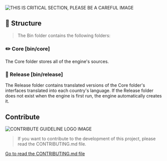 ![THIS IS CRITICAL SECTION, PLEASE BE A CAREFUL IMAGE](https://i.imgur.com/gZK4gwI.png)

## 🐇 Structure

> The Bin folder contains the following folders:



### ✏️ Core [bin/core]

The Core folder stores all of the engine's sources.

### 📔 Release [bin/release]

The Release folder contains translated versions of the Core folder's interfaces translated into each country's language. If the Release folder does not exist when the engine is first run, the engine automatically creates it.



## Contribute

![CONTRIBUTE GUIDELINE LOGO IMAGE](https://i.imgur.com/AeMjvYw.png)

> If you want to contribute to the development of this project, please read the CONTRIBUTING.md file.

[Go to read the CONTRIBUTING.md file](https://github.com/hmmhmmhm/dva-engine/blob/master/CONTRIBUTING.md)